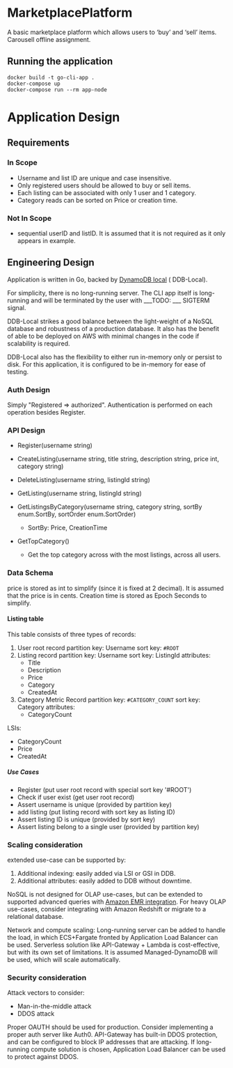 # MarketplacePlatform

A basic marketplace platform which allows users to ‘buy’ and ‘sell’ items. Carousell offline assignment.

## Running the application
```
docker build -t go-cli-app .
docker-compose up
docker-compose run --rm app-node
```

# Application Design

## Requirements

### In Scope

- Username and list ID are unique and case insensitive.
- Only registered users should be allowed to buy or sell items.
- Each listing can be associated with only 1 user and 1 category.
- Category reads can be sorted on Price or creation time.

### Not In Scope

- sequential userID and listID. It is assumed that it is not required as it only appears in example.

## Engineering Design

Application is written in Go, backed
by [DynamoDB local](https://docs.aws.amazon.com/amazondynamodb/latest/developerguide/DynamoDBLocal.UsageNotes.html) (
DDB-Local).

For simplicity, there is no long-running server. The CLI app itself is long-running and will be terminated by the user
with ___TODO: ___ SIGTERM signal.

DDB-Local strikes a good balance between the light-weight of a NoSQL database and robustness of a production database.
It also has the benefit of able to be deployed on AWS with minimal changes in the code if scalability is required.

DDB-Local also has the flexibility to either run in-memory only or persist to disk. For this application, it is
configured to be in-memory for ease of testing.

### Auth Design

Simply "Registered => authorized". Authentication is performed on each operation besides Register.

### API Design

- Register(username string)

- CreateListing(username string, title string, description string, price int, category string)
- DeleteListing(username string, listingId string)
- GetListing(username string, listingId string)
- GetListingsByCategory(username string, category string, sortBy enum.SortBy, sortOrder enum.SortOrder)
    - SortBy: Price, CreationTime
- GetTopCategory()
    - Get the top category across with the most listings, across all users.

### Data Schema

price is stored as int to simplify (since it is fixed at 2 decimal). It is assumed that the price is in cents.
Creation time is stored as Epoch Seconds to simplify.

#### Listing table

This table consists of three types of records:

1. User root record
   partition key: Username
   sort key: `#ROOT`
2. Listing record
   partition key: Username
   sort key: ListingId
   attributes:
    - Title
    - Description
    - Price
    - Category
    - CreatedAt
3. Category Metric Record
   partition key: `#CATEGORY_COUNT`
   sort key: Category
   attributes:
    - CategoryCount

LSIs:

- CategoryCount
- Price
- CreatedAt

##### Use Cases

- Register (put user root record with special sort key '#ROOT')
- Check if user exist (get user root record)
- Assert username is unique (provided by partition key)
- add listing (put listing record with sort key as listing ID)
- Assert listing ID is unique (provided by sort key)
- Assert listing belong to a single user (provided by partition key)

### Scaling consideration

extended use-case can be supported by:

1. Additional indexing: easily added via LSI or GSI in DDB.
2. Additional attributes: easily added to DDB without downtime.

NoSQL is not designed for OLAP use-cases, but can be extended to supported advanced queries
with [Amazon EMR integration](https://docs.aws.amazon.com/amazondynamodb/latest/developerguide/EMRforDynamoDB.Querying.html).
For heavy OLAP use-cases, consider integrating with Amazon Redshift or migrate to a relational database.

Network and compute scaling:
Long-running server can be added to handle the load, in which ECS+Fargate fronted by Application Load Balancer can be
used.
Serverless solution like API-Gateway + Lambda is cost-effective, but with its own set of limitations.
It is assumed Managed-DynamoDB will be used, which will scale automatically.

### Security consideration

Attack vectors to consider:

- Man-in-the-middle attack
- DDOS attack

Proper OAUTH should be used for production. Consider implementing a proper auth server like Auth0.
API-Gateway has built-in DDOS protection, and can be configured to block IP addresses that are attacking.
If long-running compute solution is chosen, Application Load Balancer can be used to protect against DDOS.
